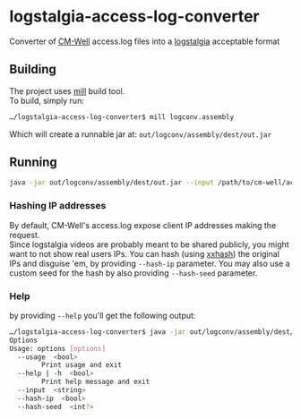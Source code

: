 # logstalgia-access-log-converter
Converter of [CM-Well](https://github.com/thomsonreuters/CM-Well) access.log files into a [logstalgia](http://logstalgia.io) acceptable format

## Building
The project uses [mill](http://www.lihaoyi.com/mill) build tool.  
To build, simply run:
```sh
…/logstalgia-access-log-converter$ mill logconv.assembly
```
Which will create a runnable jar at: `out/logconv/assembly/dest/out.jar`

## Running
```sh
java -jar out/logconv/assembly/dest/out.jar --input /path/to/cm-well/access.log
```

### Hashing IP addresses
By default, CM-Well's access.log expose client IP addresses making the request.  
Since logstalgia videos are probably meant to be shared publicly, you might want to not show real users IPs.
You can hash (using [xxhash](https://cyan4973.github.io/xxHash)) the original IPs and disguise 'em, 
by providing `--hash-ip` parameter. You may also use a custom seed for the hash by also providing `--hash-seed` parameter.

### Help
by providing `--help` you'll get the following output:
```sh
…/logstalgia-access-log-converter$ java -jar out/logconv/assembly/dest/out.jar --help
Options
Usage: options [options]
  --usage  <bool>
        Print usage and exit
  --help | -h  <bool>
        Print help message and exit
  --input  <string>
  --hash-ip  <bool>
  --hash-seed  <int?>

```
